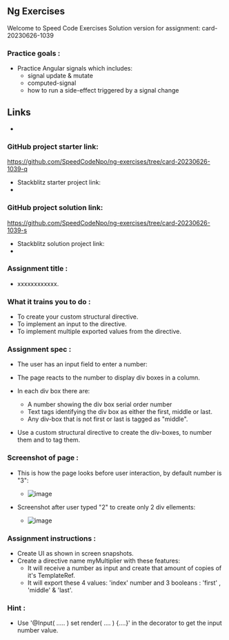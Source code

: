 ## Ng Exercises
Welcome to Speed Code Exercises
Solution version for assignment: card-20230626-1039

### Practice goals :

- Practice Angular signals which includes:
  - signal update & mutate
  - computed-signal
  - how to run a side-effect triggered by a signal change

## Links
- 
### GitHub project starter link:
   https://github.com/SpeedCodeNpo/ng-exercises/tree/card-20230626-1039-q

- Stackblitz starter project link:
-
### GitHub project solution link:
   https://github.com/SpeedCodeNpo/ng-exercises/tree/card-20230626-1039-s

- Stackblitz solution project link:
- 

### Assignment title :
- xxxxxxxxxxxx.

### What it trains you to do :
- To create your custom structural directive.
- To implement an input to the directive.
- To implement multiple exported values from the directive.

### Assignment spec :
- The user has an input field to enter a number:
- The page reacts to the number to display div boxes in a column.
- In each div box there are:
    - A number showing the div box serial order number
    - Text tags identifying the div box as either the first, middle or last.
    - Any div-box that is not first or last is tagged as "middle".
 
- Use a custom structural directive to create the div-boxes, to number them and to tag them.

### Screenshot of page :
- This is how the page looks before user interaction, by default number is "3":
  - ![image](https://github.com/SpeedCodeNpo/ng-exercises/assets/132397719/05545d93-077d-4d02-a4f8-b10346b7258d)


- Screenshot after user typed "2" to create only 2 div ellements:
  - ![image](https://github.com/SpeedCodeNpo/ng-exercises/assets/132397719/fa6ef230-cf57-4e15-a21a-0eb356000fb6)


### Assignment instructions :

- Create UI as shown in screen snapshots.
- Create a directive name myMultiplier with these features:
  - It will receive a number as input and create that amount of copies of it's TemplateRef.
  - It will export these 4 values: 'index' number and 3 booleans : 'first' , 'middle' & 'last'.

### Hint :
- Use '@Input( ..... ) set render( .... ) {....}' in the decorator to get the input number value.
